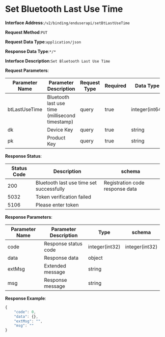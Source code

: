 # Set Bluetooth Last Use Time


**Interface Address**:`/v2/binding/enduserapi/setBtLastUseTime`


**Request Method**:`PUT`


**Request Data Type**:`application/json`


**Response Data Type**:`*/*`


**Interface Description**:`Set Bluetooth Last Use Time`


**Request Parameters**:


| Parameter Name | Parameter Description                       | Request Type | Required | Data Type      | schema |
| -------------- | ------------------------------------------- | ------------ | -------- | -------------- | ------ |
| btLastUseTime  | Bluetooth last use time (millisecond timestamp) | query     | true     | integer(int64) |        |
| dk             | Device Key                                  | query        | true     | string         |        |
| pk             | Product Key                                 | query        | true     | string         |        |


**Response Status**:


| Status Code | Description                            | schema                     |
| ----------- | -------------------------------------- | -------------------------- |
| 200         | Bluetooth last use time set successfully | Registration code response data |
| 5032        | Token verification failed              |                            |
| 5106        | Please enter token                     |                            |


**Response Parameters**:


| Parameter Name | Parameter Description | Type           | schema         |
| -------------- | --------------------- | -------------- | -------------- |
| code           | Response status code  | integer(int32) | integer(int32) |
| data           | Response data         | object         |                |
| extMsg         | Extended message      | string         |                |
| msg            | Response message      | string         |                |


**Response Example**:
```javascript
{
	"code": 0,
	"data": {},
	"extMsg": "",
	"msg": ""
}
```